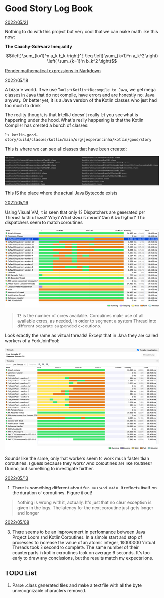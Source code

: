 # Good Story Log Book

<ins>2022/05/21</ins>

Nothing to do with this project but very cool that we can make math like this now:

**The Cauchy-Schwarz Inequality**

$$\left( \sum_{k=1}^n a_k b_k \right)^2 \leq \left( \sum_{k=1}^n a_k^2 \right) \left( \sum_{k=1}^n b_k^2 \right)$$

[Render mathematical expressions in Markdown](https://github.blog/changelog/2022-05-19-render-mathematical-expressions-in-markdown/)

<ins>2022/05/18</ins>

A bizarre world. If we use `Tools`->`Kotlin`->`Decompile to Java`, we get mega classes in Java that do not compile, have errors and are honestly not Java anyway. Or better yet, it is a Java version of the Kotlin classes who just had too much to drink.

The reality though, is that IntelliJ doesn't really let you see what is happening under the hood. What's really happening is that the Kotlin Compiler has created a bunch of classes:

```shell
ls kotlin-good-story/build/classes/kotlin/main/org/jesperancinha/kotlin/good/story 
```

This is where we can see all classes that have been created:

![alt text](./docs/20220519/FileListing.png)

This IS the place where the actual Java Bytecode exists    

<ins>2022/05/16</ins>

Using Visual VM, it is seen that only 12 Dispatchers are generated per Thread. Is this fixed? Why? What does it mean? Can it be higher? The dispatchers seem to match coroutines.

![alt text](./docs/20220516/VisualVMCatch20220516075334.png)

>12 is the number of cores available. Coroutines make use of all available cores, as needed, in order to segment a system Thread into different separate suspended executions.

Look exactly the same as virtual threads! Except that in Java they are called workers of a ForkJoinPool:

![alt text](./docs/20220516/VisualVMCatch20220516225609.png)

Sounds like the same, only that workers seem to work much faster than coroutines. I guess because they work? And coroutines are like routines? Dunno, but something to investigate further.

<ins>2022/05/13</ins>

1. There is something different about `fun suspend main`. It reflects itself on the duration of coroutines. Figure it out!
>Nothing is wrong with it, actually. It's just that no clear exception is given in the logs. The latency for the next coroutine just gets longer and longer

<ins>2022/05/08</ins>

3. There seems to be an improvement in performance between Java Project Loom and Kotlin Coroutines. In a simple start and stop of processes to increase the value of an atomic integer, 10000000 Virtual Threads took 3 second to complete. The same number of their counterparts in kotlin coroutines took
   on average 6 seconds. It's too early to draw any conclusions, but the results match my expectations.

## TODO List

1. Parse .class generated files and make a text file with all the byte unrecognizable characters removed.